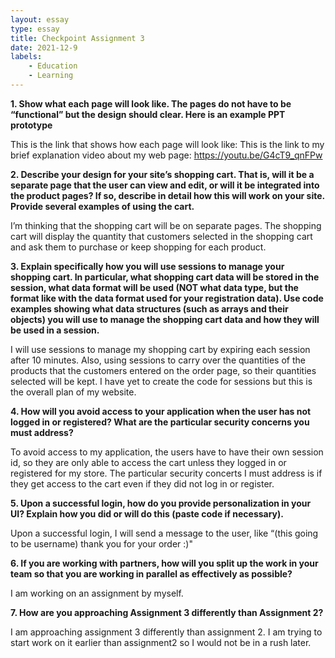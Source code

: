 ```yaml
---
layout: essay
type: essay
title: Checkpoint Assignment 3
date: 2021-12-9
labels: 
    - Education
    - Learning 
---
```


**1. Show what each page will look like. The pages do not have to be “functional” but the design should clear. Here is an example PPT prototype**

This is the link that shows how each page will look like: 
This is the link to my brief explanation video about my web page: https://youtu.be/G4cT9_qnFPw

**2. Describe your design for your site’s shopping cart. That is, will it be a separate page that the user can view and edit, or will it be integrated into the product pages? If so, describe in detail how this will work on your site. Provide several examples of using the cart.**

I’m thinking that the shopping cart will be on separate pages. The shopping cart will display the quantity that customers selected in the shopping cart and ask them to purchase or keep shopping for each product.

**3. Explain specifically how you will use sessions to manage your shopping cart. In particular, what shopping cart data will be stored in the session, what data format will be used (NOT what data type, but the format like with the data format used for your registration data). Use code examples showing what data structures (such as arrays and their objects) you will use to manage the shopping cart data and how they will be used in a session.**

I will use sessions to manage my shopping cart by expiring each session after 10 minutes.  Also, using sessions to carry over the quantities of the products that the customers entered on the order page, so their quantities selected will be kept.  I have yet to create the code for sessions but this is the overall plan of my website.

**4. How will you avoid access to your application when the user has not logged in or registered? What are the particular security concerns you must address?**

To avoid access to my application, the users have to have their own session id, so they are only able to access the cart unless they logged in or registered for my store.  The particular security concerts I must address is if they get access to the cart even if they did not log in or register.

**5. Upon a successful login, how do you provide personalization in your UI? Explain how you did or will do this (paste code if necessary).**

Upon a successful login, I will send a message to the user, like “(this going to be username) thank you for your order :)"

**6. If you are working with partners, how will you split up the work in your team so that you are working in parallel as effectively as possible?**

I am working on an assignment by myself.

**7. How are you approaching Assignment 3 differently than Assignment 2?**

I am approaching assignment 3 differently than assignment 2. I am trying to start work on it earlier than assignment2 so I would not be in a rush later.
 

